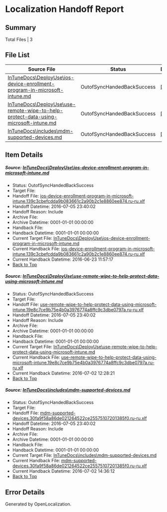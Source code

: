 # <a name='report-top'></a> Localization Handoff Report

## Summary
 Total Files | 3

## File List
 Source File | Status | Details 
 ----------- | ------ | ------- 
 [InTuneDocs\DeployUse\ios-device-enrollment-program-in-microsoft-intune.md](https://github.com/Microsoft/IntuneDocs-pr/blob/76481aa581676b6e1ba3c0aaccf63a9cf8a6fa38/InTuneDocs/DeployUse/ios-device-enrollment-program-in-microsoft-intune.md) | OutofSyncHandedBackSuccess | [Details](#3f25bb1bbff68c6e16b2d2eb904ba2269042c31f57)
 [InTuneDocs\DeployUse\use-remote-wipe-to-help-protect-data-using-microsoft-intune.md](https://github.com/Microsoft/IntuneDocs-pr/blob/68f358a48cdecbaa0adec508320fa7fecada2da0/InTuneDocs/DeployUse/use-remote-wipe-to-help-protect-data-using-microsoft-intune.md) | OutofSyncHandedBackSuccess | [Details](#3b6237d67a1793d74b783ec0ccfedb0721ba2993252)
 [InTuneDocs\includes\mdm-supported-devices.md](https://github.com/Microsoft/IntuneDocs-pr/blob/68f358a48cdecbaa0adec508320fa7fecada2da0/InTuneDocs/includes/mdm-supported-devices.md) | OutofSyncHandedBackSuccess | [Details](#35d99811ab363b6244feb528519e57eb4abd449d606)

## Item Details
##### <a name='3f25bb1bbff68c6e16b2d2eb904ba2269042c31f57'></a> Source: [InTuneDocs\DeployUse\ios-device-enrollment-program-in-microsoft-intune.md](https://github.com/Microsoft/IntuneDocs-pr/blob/76481aa581676b6e1ba3c0aaccf63a9cf8a6fa38/InTuneDocs/DeployUse/ios-device-enrollment-program-in-microsoft-intune.md)
* Status: OutofSyncHandedBackSuccess
* Target File: 
* Handoff File: [ios-device-enrollment-program-in-microsoft-intune.139c3cbefcdda9b083661c2a90b2c1e8860ee874.ru-ru.xlf](https://github.com/Microsoft/EM.handoff/blob/718dc82335e0381e305ea9e588878da8bfcd1151/ol-handoff/Microsoft/IntuneDocs-pr.ru-ru/master/ios-device-enrollment-program-in-microsoft-intune.139c3cbefcdda9b083661c2a90b2c1e8860ee874.ru-ru.xlf)
* Handoff Datetime: 2016-07-05 23:40:02
* Handoff Reason: Include
* Archive File: 
* Archive Datetime: 0001-01-01 00:00:00
* Handback File: 
* Handback Datetime: 0001-01-01 00:00:00
* Current Target File: [InTuneDocs\DeployUse\ios-device-enrollment-program-in-microsoft-intune.md](https://github.com/Microsoft/IntuneDocs-pr.ru-ru/blob/c21ad2ef8008168359893d164919f5694ede30cd/InTuneDocs/DeployUse/ios-device-enrollment-program-in-microsoft-intune.md)
* Current Handback File: [ios-device-enrollment-program-in-microsoft-intune.139c3cbefcdda9b083661c2a90b2c1e8860ee874.ru-ru.xlf](https://github.com/Microsoft/EM.handback/blob/b82162a412ad8380e0b5ee317702001bf3139a31/ol-handback/Microsoft/IntuneDocs-pr.ru-ru/master/ios-device-enrollment-program-in-microsoft-intune.139c3cbefcdda9b083661c2a90b2c1e8860ee874.ru-ru.xlf)
* Current Handback Datetime: 2016-06-23 11:57:17
* [Back to Top](#report-top)

##### <a name='3b6237d67a1793d74b783ec0ccfedb0721ba2993252'></a> Source: [InTuneDocs\DeployUse\use-remote-wipe-to-help-protect-data-using-microsoft-intune.md](https://github.com/Microsoft/IntuneDocs-pr/blob/68f358a48cdecbaa0adec508320fa7fecada2da0/InTuneDocs/DeployUse/use-remote-wipe-to-help-protect-data-using-microsoft-intune.md)
* Status: OutofSyncHandedBackSuccess
* Target File: 
* Handoff File: [use-remote-wipe-to-help-protect-data-using-microsoft-intune.19e8c7ce9b75e4b0a3976774a8ffc9c3dbe0797a.ru-ru.xlf](https://github.com/Microsoft/EM.handoff/blob/718dc82335e0381e305ea9e588878da8bfcd1151/ol-handoff/Microsoft/IntuneDocs-pr.ru-ru/master/use-remote-wipe-to-help-protect-data-using-microsoft-intune.19e8c7ce9b75e4b0a3976774a8ffc9c3dbe0797a.ru-ru.xlf)
* Handoff Datetime: 2016-07-05 23:40:02
* Handoff Reason: Include
* Archive File: 
* Archive Datetime: 0001-01-01 00:00:00
* Handback File: 
* Handback Datetime: 0001-01-01 00:00:00
* Current Target File: [InTuneDocs\DeployUse\use-remote-wipe-to-help-protect-data-using-microsoft-intune.md](https://github.com/Microsoft/IntuneDocs-pr.ru-ru/blob/a8f6b970c85000f1aadf6080a5a960f320ef2472/InTuneDocs/DeployUse/use-remote-wipe-to-help-protect-data-using-microsoft-intune.md)
* Current Handback File: [use-remote-wipe-to-help-protect-data-using-microsoft-intune.19e8c7ce9b75e4b0a3976774a8ffc9c3dbe0797a.ru-ru.xlf](https://github.com/Microsoft/EM.handback/blob/ed9ad897c2b09b7983d0a6aaef62389c1c92b504/ol-handback/Microsoft/IntuneDocs-pr.ru-ru/master/use-remote-wipe-to-help-protect-data-using-microsoft-intune.19e8c7ce9b75e4b0a3976774a8ffc9c3dbe0797a.ru-ru.xlf)
* Current Handback Datetime: 2016-07-02 12:28:21
* [Back to Top](#report-top)

##### <a name='35d99811ab363b6244feb528519e57eb4abd449d606'></a> Source: [InTuneDocs\includes\mdm-supported-devices.md](https://github.com/Microsoft/IntuneDocs-pr/blob/68f358a48cdecbaa0adec508320fa7fecada2da0/InTuneDocs/includes/mdm-supported-devices.md)
* Status: OutofSyncHandedBackSuccess
* Target File: 
* Handoff File: [mdm-supported-devices.30fa9f58a86de021264522ce25575107201385f0.ru-ru.xlf](https://github.com/Microsoft/EM.handoff/blob/718dc82335e0381e305ea9e588878da8bfcd1151/ol-handoff/Microsoft/IntuneDocs-pr.ru-ru/master/mdm-supported-devices.30fa9f58a86de021264522ce25575107201385f0.ru-ru.xlf)
* Handoff Datetime: 2016-07-05 23:40:02
* Handoff Reason: Include
* Archive File: 
* Archive Datetime: 0001-01-01 00:00:00
* Handback File: 
* Handback Datetime: 0001-01-01 00:00:00
* Current Target File: [InTuneDocs\includes\mdm-supported-devices.md](https://github.com/Microsoft/IntuneDocs-pr.ru-ru/blob/5f17976fdf63a6bfd4eb7910e80d9c755c45d892/InTuneDocs/includes/mdm-supported-devices.md)
* Current Handback File: [mdm-supported-devices.30fa9f58a86de021264522ce25575107201385f0.ru-ru.xlf](https://github.com/Microsoft/EM.handback/blob/a531b4cd9dbcbdb85a2b6b7a3a9e06cb4b43bb9d/ol-handback/Microsoft/IntuneDocs-pr.ru-ru/master/mdm-supported-devices.30fa9f58a86de021264522ce25575107201385f0.ru-ru.xlf)
* Current Handback Datetime: 2016-07-02 14:36:12
* [Back to Top](#report-top)


## Error Details

Generated by OpenLocalization.
